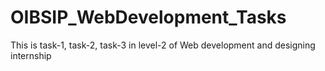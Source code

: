 # OIBSIP_WebDevelopment_Tasks
This is task-1, task-2, task-3 in level-2 of Web development and designing internship
